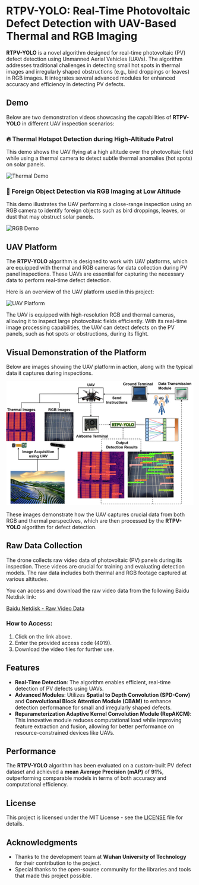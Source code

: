 # RTPV-YOLO: Real-Time Photovoltaic Defect Detection with UAV-Based Thermal and RGB Imaging

**RTPV-YOLO** is a novel algorithm designed for real-time photovoltaic (PV) defect detection using Unmanned Aerial Vehicles (UAVs). The algorithm addresses traditional challenges in detecting small hot spots in thermal images and irregularly shaped obstructions (e.g., bird droppings or leaves) in RGB images. It integrates several advanced modules for enhanced accuracy and efficiency in detecting PV defects.

## Demo

Below are two demonstration videos showcasing the capabilities of **RTPV-YOLO** in different UAV inspection scenarios:

### 🔥 Thermal Hotspot Detection during High-Altitude Patrol

This demo shows the UAV flying at a high altitude over the photovoltaic field while using a thermal camera to detect subtle thermal anomalies (hot spots) on solar panels.

![Thermal Demo](examples/hotspot-detect.gif)

### 🌿 Foreign Object Detection via RGB Imaging at Low Altitude

This demo illustrates the UAV performing a close-range inspection using an RGB camera to identify foreign objects such as bird droppings, leaves, or dust that may obstruct solar panels.

![RGB Demo](examples/demo-rgb.gif)

## UAV Platform

The **RTPV-YOLO** algorithm is designed to work with UAV platforms, which are equipped with thermal and RGB cameras for data collection during PV panel inspections. These UAVs are essential for capturing the necessary data to perform real-time defect detection.

Here is an overview of the UAV platform used in this project:

![UAV Platform](images/fig1.png)

The UAV is equipped with high-resolution RGB and thermal cameras, allowing it to inspect large photovoltaic fields efficiently. With its real-time image processing capabilities, the UAV can detect defects on the PV panels, such as hot spots or obstructions, during its flight.

## Visual Demonstration of the Platform

Below are images showing the UAV platform in action, along with the typical data it captures during inspections.

![UAV in Action](images/fig2.png)

These images demonstrate how the UAV captures crucial data from both RGB and thermal perspectives, which are then processed by the **RTPV-YOLO** algorithm for defect detection.

## Raw Data Collection

The drone collects raw video data of photovoltaic (PV) panels during its inspection. These videos are crucial for training and evaluating detection models. The raw data includes both thermal and RGB footage captured at various altitudes.

You can access and download the raw video data from the following Baidu Netdisk link:

[Baidu Netdisk - Raw Video Data](https://pan.baidu.com/s/1yPEjzDxNqisjyBJwAx3cUw)

### How to Access:
1. Click on the link above.
2. Enter the provided access code (4019).
3. Download the video files for further use.

## Features

- **Real-Time Detection**: The algorithm enables efficient, real-time detection of PV defects using UAVs.
- **Advanced Modules**: Utilizes **Spatial to Depth Convolution (SPD-Conv)** and **Convolutional Block Attention Module (CBAM)** to enhance detection performance for small and irregularly shaped defects.
- **Reparameterization Adaptive Kernel Convolution Module (RepAKCM)**: This innovative module reduces computational load while improving feature extraction and fusion, allowing for better performance on resource-constrained devices like UAVs.

## Performance

The **RTPV-YOLO** algorithm has been evaluated on a custom-built PV defect dataset and achieved a **mean Average Precision (mAP)** of **91%**, outperforming comparable models in terms of both accuracy and computational efficiency.

## License

This project is licensed under the MIT License - see the [LICENSE](LICENSE) file for details.

## Acknowledgments

- Thanks to the development team at **Wuhan University of Technology** for their contribution to the project.
- Special thanks to the open-source community for the libraries and tools that made this project possible.
